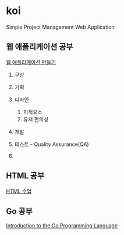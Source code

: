 # koi
Simple Project Management Web Application


## 웹 애플리케이션 공부

[웹 애플리케이션 만들기](https://opentutorials.org/course/1688)


1. 구상

1. 기획

1. 디자인
    1. 미적요소
    1. 유저 편의성

1. 개발

1. 테스트 - Quality Assurance(QA)

1. 

## HTML 공부
[HTML 수업](https://opentutorials.org/module/1892)

## Go 공부

[Introduction to the Go Programming Language](https://pythonprogramming.net/go/introduction-go-language-programming-tutorial/)


